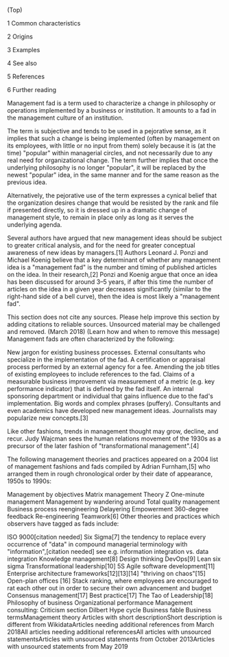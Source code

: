 


(Top)





1
Common characteristics








2
Origins








3
Examples








4
See also








5
References








6
Further reading


















Management fad is a term used to characterize a change in philosophy or operations implemented by a business or institution. It amounts to a fad in the management culture of an institution. 

The term is subjective and tends to be used in a pejorative sense, as it implies that such a change is being implemented (often by management on its employees, with little or no input from them) solely because it is (at the time) "popular" within managerial circles, and not necessarily due to any real need for organizational change. The term further implies that once the underlying philosophy is no longer "popular", it will be replaced by the newest "popular" idea, in the same manner and for the same reason as the previous idea.

Alternatively, the pejorative use of the term expresses a cynical belief that the organization desires change that would be resisted by the rank and file if presented directly, so it is dressed up in a dramatic change of management style, to remain in place only as long as it serves the underlying agenda. 

Several authors have argued that new management ideas should be subject to greater critical analysis, and for the need for greater conceptual awareness of new ideas by managers.[1] Authors Leonard J. Ponzi and Michael Koenig believe that a key determinant of whether any management idea is a "management fad" is the number and timing of published articles on the idea. In their research,[2] Ponzi and Koenig argue that once an idea has been discussed for around 3–5 years, if after this time the number of articles on the idea in a given year decreases significantly (similar to the right-hand side of a bell curve), then the idea is most likely a "management fad".

This section does not cite any sources. Please help improve this section by adding citations to reliable sources. Unsourced material may be challenged and removed. (March 2018) (Learn how and when to remove this message)
Management fads are often characterized by the following:

New jargon for existing business processes.
External consultants who specialize in the implementation of the fad.
A certification or appraisal process performed by an external agency for a fee.
Amending the job titles of existing employees to include references to the fad.
Claims of a measurable business improvement via measurement of a metric (e.g. key performance indicator) that is defined by the fad itself.
An internal sponsoring department or individual that gains influence due to the fad's implementation.
Big words and complex phrases (puffery).
Consultants and even academics have developed new management ideas. Journalists may popularize new concepts.[3]

Like other fashions, trends in management thought may grow, decline, and recur. Judy Wajcman sees the human relations movement of the 1930s as a precursor of the later fashion of "transformational management".[4]

The following management theories and practices appeared on a 2004 list of management fashions and fads compiled by Adrian Furnham,[5] who arranged them in rough chronological order by their date of appearance, 1950s to 1990s:

Management by objectives
Matrix management
Theory Z
 One-minute management
Management by wandering around
Total quality management
Business process reengineering
Delayering
Empowerment
360-degree feedback
 Re-engineering
Teamwork[6]
Other theories and practices which observers have tagged as fads include:

ISO 9000[citation needed]
Six Sigma[7]
the tendency to replace every occurrence of "data" in compound managerial terminology with "information",[citation needed] see e.g. information integration vs. data integration
Knowledge management[8]
Design thinking
DevOps[9]
Lean six sigma
Transformational leadership[10]
5S
Agile software development[11]
Enterprise architecture frameworks[12][13][14]
"thriving on chaos"[15]
Open-plan offices [16]
Stack ranking, where employees are encouraged to rat each other out in order to secure their own advancement and budget
Consensus management[17]
Best practice[17]
The Tao of Leadership[18]
Philosophy of business
Organizational performance
Management consulting: Criticism section
Dilbert
Hype cycle
Business fable
Business termsManagement theory
Articles with short descriptionShort description is different from WikidataArticles needing additional references from March 2018All articles needing additional referencesAll articles with unsourced statementsArticles with unsourced statements from October 2013Articles with unsourced statements from May 2019




